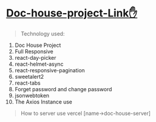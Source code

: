 # [Doc-house-project-Link✋](https://doc-house-9a7bf.web.app/)
> Technology used:
1. Doc House Project
2. Full Responsive
3. react-day-picker
4. react-helmet-async
5. react-responsive-pagination
6. sweetalert2
7. react-tabs
8. Forget password and change password
9. jsonwebtoken
10. The Axios Instance use
> How to server use vercel [name->doc-house-server]
